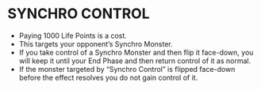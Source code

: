 # SYNCHRO CONTROL

*   Paying 1000 Life Points is a cost.
*   This targets your opponent’s Synchro Monster.
*   If you take control of a Synchro Monster and then flip it face-down, you will keep it until your End Phase and then return control of it as normal.
*   If the monster targeted by “Synchro Control” is flipped face-down before the effect resolves you do not gain control of it.
